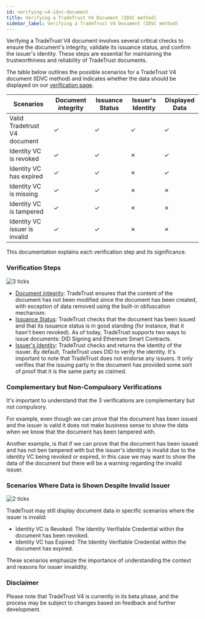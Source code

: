 ```yaml
---
id: verifying-v4-idvc-document
title: Verifying a TradeTrust V4 Document (IDVC method)
sidebar_label: Verifying a TradeTrust V4 Document (IDVC method)
---
```


Verifying a TradeTrust V4 document involves several critical checks to ensure the document's integrity, validate its issuance status, and confirm the issuer's identity. These steps are essential for maintaining the trustworthiness and reliability of TradeTrust documents.

The table below outlines the possible scenarios for a TradeTrust V4 document (IDVC method) and indicates whether the data should be displayed on our [verification page](https://beta.tradetrust.io).

| Scenarios                     | Document integrity | Issuance Status | Issuer's Identity | Displayed Data |
| ----------------------------- | ------------------ | --------------- | ----------------- | -------------- |
| Valid Tradetrust V4 document  | &check;            | &check;         | &check;           | &check;        |
| Identity VC is revoked        | &check;            | &check;         | &cross;           | &check;        |
| Identity VC has expired       | &check;            | &check;         | &cross;           | &check;        |
| Identity VC is missing        | &check;            | &check;         | &cross;           | &cross;        |
| Identity VC is tampered       | &check;            | &check;         | &cross;           | &cross;        |
| Identity VC issuer is invalid | &check;            | &check;         | &cross;           | &cross;        |

This documentation explains each verification step and its significance.

### Verification Steps

![3 ticks](/docs/verifying-documents/3-ticks.png)

- [Document integrity](/docs/4.x/topics/verifying-documents/document-integrity): TradeTrust ensures that the content of the document has not been modified since the document has been created, with exception of data removed using the built-in obfuscation mechanism.
- [Issuance Status](/docs/4.x/topics/verifying-documents/issuance-status): TradeTrust checks that the document has been issued and that its issuance status is in good standing (for instance, that it hasn't been revoked). As of today, TradeTrust supports two ways to issue documents: DID Signing and Ethereum Smart Contracts.
- [Issuer's Identity](/docs/4.x/topics/verifying-documents/issuer-identity): TradeTrust checks and returns the identity of the issuer. By default, TradeTrust uses DID to verify the identity. It's important to note that TradeTrust does not endorse any issuers. It only verifies that the issuing party in the document has provided some sort of proof that it is the same party as claimed.

### Complementary but Non-Compulsory Verifications

It's important to understand that the 3 verifications are complementary but not compulsory.

For example, even though we can prove that the document has been issued and the issuer is valid it does not make business sense to show the data when we know that the document has been tampered with.

Another example, is that if we can prove that the document has been issued and has not ben tampered with but the issuer's identity is invalid due to the identity VC being revoked or expired, in this case we may want to show the data of the document but there will be a warning regarding the invalid issuer.

### Scenarios Where Data is Shown Despite Invalid Issuer

![2 ticks](/docs/verifying-documents/2-ticks.png)

TradeTrust may still display document data in specific scenarios where the issuer is invalid:

- Identity VC is Revoked: The Identity Verifiable Credential within the document has been revoked.
- Identity VC has Expired: The Identity Verifiable Credential within the document has expired.

These scenarios emphasize the importance of understanding the context and reasons for issuer invalidity.

### Disclaimer

Please note that TradeTrust V4 is currently in its beta phase, and the process may be subject to changes based on feedback and further development.
